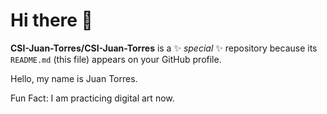 # Hi there 👋

**CSI-Juan-Torres/CSI-Juan-Torres** is a ✨ _special_ ✨ repository because its `README.md` (this file) appears on your GitHub profile.

Hello, my name is Juan Torres.

Fun Fact: I am practicing digital art now.
